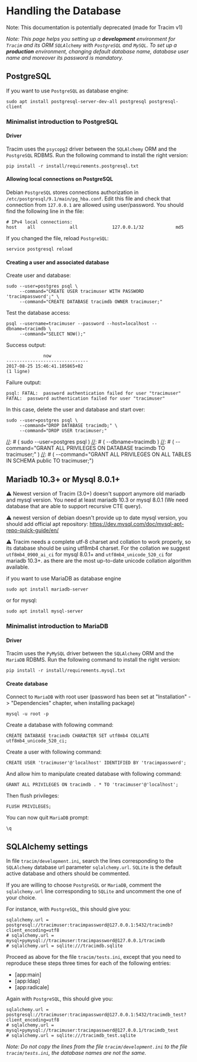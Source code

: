 # Handling the Database #

Note: This documentation is potentially deprecated (made for Tracim v1)

*Note: This page helps you setting up a **development** environment for `Tracim` and its ORM `SQLAlchemy` with `PostgreSQL` and `MySQL`. To set up a **production** environment, changing default database name, database user name and moreover its password is mandatory.*

## PostgreSQL ##

If you want to use `PostgreSQL` as database engine:

    sudo apt install postgresql-server-dev-all postgresql postgresql-client

### Minimalist introduction to PostgreSQL ###

#### Driver ####

Tracim uses the `psycopg2` driver between the `SQLAlchemy` ORM and the `PostgreSQL` RDBMS. Run the following command to install the right version:

    pip install -r install/requirements.postgresql.txt

#### Allowing local connections on PostgreSQL ####

Debian `PostgreSQL` stores connections authorization in `/etc/postgresql/9.1/main/pg_hba.conf`. Edit this file and check that connection from `127.0.0.1` are allowed using user/password. You should find the following line in the file:

    # IPv4 local connections:
    host    all             all             127.0.0.1/32            md5

If you changed the file, reload `PostgreSQL`:

    service postgresql reload

#### Creating a user and associated database ####

Create user and database:

    sudo --user=postgres psql \
         --command="CREATE USER tracimuser WITH PASSWORD 'tracimpassword';" \
         --command="CREATE DATABASE tracimdb OWNER tracimuser;"

Test the database access:

    psql --username=tracimuser --password --host=localhost --dbname=tracimdb \
         --command="SELECT NOW();"

Success output:

                  now
    -------------------------------
    2017-08-25 15:46:41.105865+02
    (1 ligne)

Failure output:

    psql: FATAL:  password authentication failed for user "tracimuser"
    FATAL:  password authentication failed for user "tracimuser"

In this case, delete the user and database and start over:

    sudo --user=postgres psql \
         --command="DROP DATABASE tracimdb;" \
         --command="DROP USER tracimuser;"

[//]: # (The following lines are only necessary to fix permissions on an existing database:)
[//]: # (    sudo --user=postgres psql \)
[//]: # (         --dbname=tracimdb \)
[//]: # (         --command="GRANT ALL PRIVILEGES ON DATABASE tracimdb TO tracimuser;" \)
[//]: # (         --command="GRANT ALL PRIVILEGES ON ALL TABLES IN SCHEMA public TO tracimuser;")

## Mariadb 10.3+ or Mysql 8.0.1+ ##

:warning: Newest version of Tracim (3.0+) doesn't support anymore old mariadb and mysql version. You need at least
mariadb 10.3 or mysql 8.0.1 (We need database that are able to support recursive CTE query).

:warning: newest version of debian doesn't provide up to date mysql version, you should add official apt repository:
https://dev.mysql.com/doc/mysql-apt-repo-quick-guide/en/

:warning: Tracim needs a complete utf-8 charset and collation to work properly, so its database should be using
utf8mb4 charset. For the collation we suggest `utf8mb4_0900_ai_ci` for mysql 8.0.1+ and `utf8mb4_unicode_520_ci` for mariadb 10.3+.
as there are the most up-to-date unicode collation algorithm available.


if you want to use MariaDB as database engine

    sudo apt install mariadb-server

or for mysql:

    sudo apt install mysql-server

### Minimalist introduction to MariaDB ###

#### Driver ####

Tracim uses the `PyMySQL` driver between the `SQLAlchemy` ORM and the `MariaDB` RDBMS. Run the following command to install the right version:

    pip install -r install/requirements.mysql.txt

#### Create database ####

Connect to `MariaDB` with root user (password has been set at "Installation" -> "Dependencies" chapter, when installing package)

    mysql -u root -p

Create a database with following command:

    CREATE DATABASE tracimdb CHARACTER SET utf8mb4 COLLATE utf8mb4_unicode_520_ci;

Create a user with following command:

    CREATE USER 'tracimuser'@'localhost' IDENTIFIED BY 'tracimpassword';

And allow him to manipulate created database with following command:

    GRANT ALL PRIVILEGES ON tracimdb . * TO 'tracimuser'@'localhost';

Then flush privileges:

    FLUSH PRIVILEGES;

You can now quit `MariaDB` prompt:

    \q

## SQLAlchemy settings ##

In file `tracim/development.ini`, search the lines corresponding to the `SQLAlchemy` database url parameter `sqlalchemy.url`. `SQLite` is the default active database and others should be commented.

If you are willing to choose `PostgreSQL` or `MariaDB`, comment the `sqlalchemy.url` line corresponding to `SQLite` and uncomment the one of your choice.

For instance, with `PostgreSQL`, this should give you:

    sqlalchemy.url = postgresql://tracimuser:tracimpassword@127.0.0.1:5432/tracimdb?client_encoding=utf8
    # sqlalchemy.url = mysql+pymysql://tracimuser:tracimpassword@127.0.0.1/tracimdb
    # sqlalchemy.url = sqlite:///tracimdb.sqlite

Proceed as above for the file `tracim/tests.ini`, except that you need to reproduce these steps three times for each of the following entries:

- [app:main]
- [app:ldap]
- [app:radicale]

Again with `PostgreSQL`, this should give you:

    sqlalchemy.url = postgresql://tracimuser:tracimpassword@127.0.0.1:5432/tracimdb_test?client_encoding=utf8
    # sqlalchemy.url = mysql+pymysql://tracimuser:tracimpassword@127.0.0.1/tracimdb_test
    # sqlalchemy.url = sqlite:///tracimdb_test.sqlite

*Note: Do not copy the lines from the file `tracim/development.ini` to the file `tracim/tests.ini`, the database names are not the same.*
